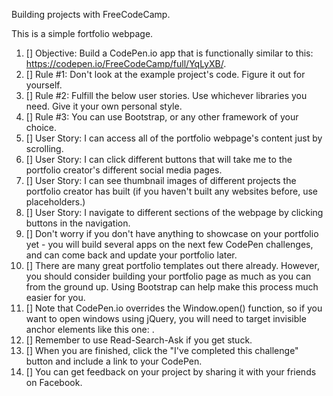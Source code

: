 Building projects with FreeCodeCamp.

This is a simple fortfolio webpage.

1. [] Objective: Build a CodePen.io app that is functionally similar to this: https://codepen.io/FreeCodeCamp/full/YqLyXB/.
2. [] Rule #1: Don't look at the example project's code. Figure it out for yourself.
3. [] Rule #2: Fulfill the below user stories. Use whichever libraries you need. Give it your own personal style.
4. [] Rule #3: You can use Bootstrap, or any other framework of your choice.
5. [] User Story: I can access all of the portfolio webpage's content just by scrolling.
6. [] User Story: I can click different buttons that will take me to the portfolio creator's different social media pages.
7. [] User Story: I can see thumbnail images of different projects the portfolio creator has built (if you haven't built any websites before, use placeholders.)
8. [] User Story: I navigate to different sections of the webpage by clicking buttons in the navigation.
9. [] Don't worry if you don't have anything to showcase on your portfolio yet - you will build several apps on the next few CodePen challenges, and can come back and update your portfolio later.
10. [] There are many great portfolio templates out there already. However, you should consider building your portfolio page as much as you can from the ground up. Using Bootstrap can help make this process much easier for you.
11. [] Note that CodePen.io overrides the Window.open() function, so if you want to open windows using jQuery, you will need to target invisible anchor elements like this one: <a target='_blank'>.
12. [] Remember to use Read-Search-Ask if you get stuck.
13. [] When you are finished, click the "I've completed this challenge" button and include a link to your CodePen. 
14. [] You can get feedback on your project by sharing it with your friends on Facebook.